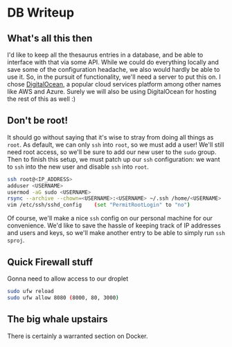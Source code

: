 # DB Writeup

## What's all this then

I'd like to keep all the thesaurus entries in a database, and be able to interface with that via some API. While we could do everything locally and save some of the configuration headache, we also would hardly be able to use it. So, in the pursuit of functionality, we'll need a server to put this on. I chose [DigitalOcean](https://www.digitalocean.com), a popular cloud services platform among other names like AWS and Azure. Surely we will also be using DigitalOcean for hosting the rest of this as well :)

## Don't be root!

It should go without saying that it's wise to stray from doing all things as `root`. As default, we can only `ssh` into `root`, so we must add a user! We'll still need root access, so we'll be sure to add our new user to the `sudo` group. Then to finish this setup, we must patch up our `ssh` configuration: we want to `ssh` into the new user and disable `ssh` into `root`.

```sh
ssh root@<IP_ADDRESS>
adduser <USERNAME>
usermod -aG sudo <USERNAME> 
rsync --archive --chown=<USERNAME>:<USERNAME> ~/.ssh /home/<USERNAME> 
vim /etc/ssh/sshd_config    (set "PermitRootLogin" to "no")
```

Of course, we'll make a nice `ssh` config on our personal machine for our convenience. We'd like to save the hassle of keeping track of IP addresses and users and keys, so we'll make another entry to be able to simply run `ssh sproj`.

## Quick Firewall stuff

Gonna need to allow access to our droplet
```sh
sudo ufw reload
sudo ufw allow 8080 (8000, 80, 3000)


```

## The big whale upstairs

There is certainly a warranted section on Docker.